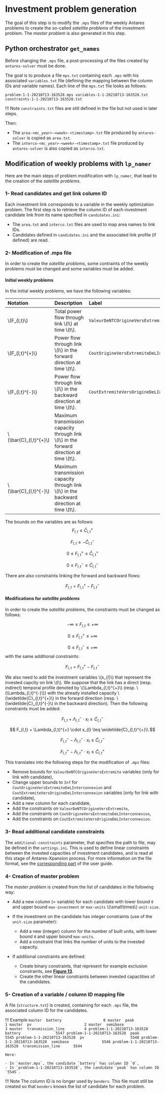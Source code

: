 # Investment problem generation

The goal of this step is to modify the `.mps` files of the weekly Antares problems to create the so-called _satellite problems_ of the investment problem. The _master problem_ is also generated in this step. 

## Python orchestrator `get_names` 

Before changing the `.mps` file, a post-processing of the files created by `antares-solver` must be done.

The goal is to produce a file `mps.txt` containing each `.mps` with his associated `variables.txt` file (defining the mapping between the column IDs and variable names). Each line of the `mps.txt` file looks as follows:

```
problem-1-1-20210713-163528.mps variables-1-1-20210713-163528.txt constraints-1-1-20210713-163528.txt
```

!!! Note
    `constraints.txt` files are still defined in the file but not used in later steps.

Then:
    
- The `area-<mc_year>-<week>-<timestamp>.txt` file produced by `antares-solver` is copied as `area.txt`. 
- The `interco-<mc_year>-<week>-<timestamp>.txt` file produced by `antares-solver` is also copied as `interco.txt`.

## Modification of weekly problems with `lp_namer`

Here are the main steps of problem modification with `lp_namer`, that lead to the creation of the _satellite problems_.

### 1- Read candidates and get link column ID

Each investment link corresponds to a variable in the weekly optimization problem. The first step is to retrieve the column ID of each investment candidate link from its name specified in `candidates.ini`:

- The `area.txt` and `interco.txt` files are used to map area names to link IDs.
- Candidates defined in `candidates.ini` and the associated link profile (if defined) are read.

### 2- Modification of .mps file

In order to create the _satellite problems_, some contraints of the weekly problems must be changed and some variables must be added.

#### Initial weekly problems

In the initial weekly problems, we have the following variables:

| Notation | Description | Label |
| :-------|:-----------|:-----|
| \\(F_{l,t}\\) | Total power flow through link \\(l\\) at time \\(t\\). | `ValeurDeNTCOrigineVersExtremite` |
| \\(F_{l,t}^{+}\\) | Power flow through link \\(l\\) in the forward direction at time \\(t\\). | `CoutOrigineVersExtremiteDeLInterconnexion` |
| \\(F_{l,t}^{-}\\) | Power flow through link \\(l\\) in the backward direction at time \\(t\\). | `CoutExtremiteVersOrigineDeLInterconnexion` |
| \\(\bar{C}_{l,t}^{+}\\) | Maximum transmission capacity through link \\(l\\) in the forward direction at time \\(t\\). |
| \\(\bar{C}_{l,t}^{-}\\) | Maximum transmission capacity through link \\(l\\) in the backward direction at time \\(t\\). |

The bounds on the variables are as follows:
$$
F_{l,t} \leq \bar{C}_{l,t}^{+}
$$

$$
F_{l,t} \geq -\bar{C}_{l,t}^{-}
$$

$$
0 \leq F_{l,t}^{+} \leq \bar{C}_{l,t}^{+} 
$$

$$
0 \leq F_{l,t}^{-} \leq \bar{C}_{l,t}^{-}
$$

There are also constraints linking the forward and backward flows:

$$
F_{l,t} = F_{l,t}^{+} - F_{l,t}^{-}
$$

<!-- The power transmission which transits in the link at a given time step $t$ is denoted by $p_t$. If the maximum power going in the forward direction (resp. backward) is given by $P_{t,max}^{+}$ (resp. $P_{t,max}^{-}$), the original problem bounds for $p_t$ (`ValeurDeNTCOrigineVersExtremite`) are
$$
- P_{t,max}^{-} \leq p_t \leq P_{t,max}^{+}
$$
If the hurdle costs for the link are activated, there are two extra variables $p_{t}^{+}$ (`CoutOrigineVersExtremiteDeLInterconnexion`) and $p_{t}^{-}$ (`CoutExtremiteVersOrigineDeLInterconnexion`) with the following bounds:
$$
0 \leq p_{t}^{+} \leq P_{t,max}^{+}
$$

$$
0 \leq p_{t}^{-} \leq P_{t,max}^{-}
$$
and the additional constraints:
$$
p_{t} = p_{t}^{+} - p_{t}^{-}
$$ -->

#### Modifications for _satellite problems_

In order to create the _satellite problems_, the constraints must be changed as follows:

$$
-\infty \leq F_{l,t} \leq +\infty
$$

$$
0 \leq F_{l,t}^{+} \leq +\infty
$$

$$
0 \leq F_{l,t}^{-} \leq +\infty
$$
with the same additional constraints:

$$
F_{l,t} = F_{l,t}^{+} - F_{l,t}^{-}
$$

We also need to add the investment variables \\(x_{l}\\) that represent the invested capcity on link \\(l\\). We suppose that the link has a direct (resp. indirect) temporal profile denoted by \\(\Lambda_{l,t}^{+}\\) (resp. \\(\Lambda_{l,t}^{-}\\)) with the already installed capacity \\(\widetilde{C}\_{l,t}^{+}\\) in the forward direction (resp. \\(\widetilde{C}\_{l,t}^{-}\\) in the backward direction). Then the following constraints must be added:

$$
F_{l,t} + \Lambda_{l,t}^{-} \cdot x_{l} \geq \widetilde{C}_{l,t}^{-}
$$

$$
F_{l,t} + \Lambda_{l,t}^{+} \cdot x_{l} \leq \widetilde{C}_{l,t}^{+}\\
$$

$$
F_{l,t}^{-} - \Lambda_{l,t}^{-} \cdot x_{l} \leq \widetilde{C}_{l,t}^{-}
$$

$$
F_{l,t}^{+} - \Lambda_{l,t}^{+} \cdot x_{l} \leq \widetilde{C}_{l,t}^{+}
$$

This translates into the following steps for the modification of `.mps` files:

- Remove bounds for `ValeurDeNTCOrigineVersExtremite` variables (only for link with candidate),
- Change upper bounds to `Inf` for `CoutOrigineVersExtremiteDeLInterconnexion`  and `CoutExtremiteVersOrigineDeLInterconnexion` variables (only for link with candidate),
- Add a new column for each candidate,
- Add the constraints on `ValeurDeNTCOrigineVersExtremite`,
- Add the constraints on `CoutOrigineVersExtremiteDeLInterconnexion`,
- Add the constraints on `CoutExtremiteVersOrigineDeLInterconnexion`.

### 3- Read additional candidate constraints

The `additional-constraints` parameter, that specifies the path to file, may be defined in the `settings.ini`. This is used to define linear constraints between the invested capacities of investment candidates, and is read at this stage of Antares-Xpansion process. For more information on the file format, see the [corresponding part](../../user-guide/get-started/3-settings-definition.md#add-constr) of the user guide.

### 4- Creation of master problem

The _master problem_ is created from the list of candidates in the following way:

- Add a new column (= variable) for each candidate with lower bound `0` and upper bound `max-investment` or `max-units` \\(\small\times\\) `unit-size`.
- If the investment on the candidate has integer constraints (use of the `unit-size` parameter): 
    - Add a new (integer) column for the number of built units, with lower bound `0` and upper bound `max-units`.
    - Add a constraint that links the number of units to the invested capacity.
    
- If additional constraints are defined:
    - Create binary constraints, that represent for example exclusion constraints, see [**Figure 13**](../../user-guide/get-started/3-settings-definition.md#add-constr).
    - Create the other linear constraints between invested capactities of the candidates.
    
### 5- Creation of a variable / column ID mapping file

A file (`structure.txt`) is created, containing for each `.mps` file, the associated column ID for the candidates.

!!! Example
    ```
                        master  battery                   0
                        master  peak                      1
                        master  pv                        2
                        master  semibase                  3
                        master  transmission_line         4
    problem-1-1-20210713-163528  battery                5547
    problem-1-1-20210713-163528  peak                   5545
    problem-1-1-20210713-163528  pv                     5548
    problem-1-1-20210713-163528  semibase               5546
    problem-1-1-20210713-163528  transmission_line      5544
    ```

    Here:
    
    - In `master.mps`, the candidate `battery` has column ID `0`,
    - In `problem-1-1-20210713-163528`, the candidate `peak` has column ID `5545`.

!!! Note
    The column ID is no longer used by `benders`. This file must still be created so that `benders` knows the list of candidate for each problem.
